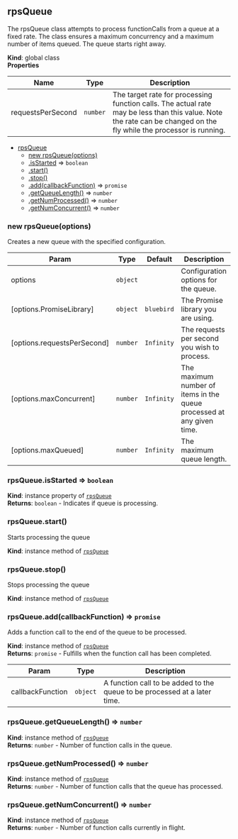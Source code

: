 <a name="rpsQueue"></a>

## rpsQueue
The rpsQueue class attempts to process functionCalls from a queue at a fixed rate. The class ensures a maximum concurrency and a maximum number of items queued. The queue starts right away.

**Kind**: global class  
**Properties**

| Name | Type | Description |
| --- | --- | --- |
| requestsPerSecond | <code>number</code> | The target rate for processing function calls. The actual rate may be less than this value. Note the rate can be changed on the fly while the processor is running. |


* [rpsQueue](#rpsQueue)
    * [new rpsQueue(options)](#new_rpsQueue_new)
    * [.isStarted](#rpsQueue+isStarted) ⇒ <code>boolean</code>
    * [.start()](#rpsQueue+start)
    * [.stop()](#rpsQueue+stop)
    * [.add(callbackFunction)](#rpsQueue+add) ⇒ <code>promise</code>
    * [.getQueueLength()](#rpsQueue+getQueueLength) ⇒ <code>number</code>
    * [.getNumProcessed()](#rpsQueue+getNumProcessed) ⇒ <code>number</code>
    * [.getNumConcurrent()](#rpsQueue+getNumConcurrent) ⇒ <code>number</code>

<a name="new_rpsQueue_new"></a>

### new rpsQueue(options)
Creates a new queue with the specified configuration.


| Param | Type | Default | Description |
| --- | --- | --- | --- |
| options | <code>object</code> |  | Configuration options for the queue. |
| [options.PromiseLibrary] | <code>object</code> | <code>bluebird</code> | The Promise library you are using. |
| [options.requestsPerSecond] | <code>number</code> | <code>Infinity</code> | The requests per second you wish to process. |
| [options.maxConcurrent] | <code>number</code> | <code>Infinity</code> | The maximum number of items in the queue processed at any given time. |
| [options.maxQueued] | <code>number</code> | <code>Infinity</code> | The maximum queue length. |

<a name="rpsQueue+isStarted"></a>

### rpsQueue.isStarted ⇒ <code>boolean</code>
**Kind**: instance property of [<code>rpsQueue</code>](#rpsQueue)  
**Returns**: <code>boolean</code> - Indicates if queue is processing.  
<a name="rpsQueue+start"></a>

### rpsQueue.start()
Starts processing the queue

**Kind**: instance method of [<code>rpsQueue</code>](#rpsQueue)  
<a name="rpsQueue+stop"></a>

### rpsQueue.stop()
Stops processing the queue

**Kind**: instance method of [<code>rpsQueue</code>](#rpsQueue)  
<a name="rpsQueue+add"></a>

### rpsQueue.add(callbackFunction) ⇒ <code>promise</code>
Adds a function call to the end of the queue to be processed.

**Kind**: instance method of [<code>rpsQueue</code>](#rpsQueue)  
**Returns**: <code>promise</code> - Fulfills when the function call has been completed.  

| Param | Type | Description |
| --- | --- | --- |
| callbackFunction | <code>object</code> | A function call to be added to the queue to be processed at a later time. |

<a name="rpsQueue+getQueueLength"></a>

### rpsQueue.getQueueLength() ⇒ <code>number</code>
**Kind**: instance method of [<code>rpsQueue</code>](#rpsQueue)  
**Returns**: <code>number</code> - Number of function calls in the queue.  
<a name="rpsQueue+getNumProcessed"></a>

### rpsQueue.getNumProcessed() ⇒ <code>number</code>
**Kind**: instance method of [<code>rpsQueue</code>](#rpsQueue)  
**Returns**: <code>number</code> - Number of function calls that the queue has processed.  
<a name="rpsQueue+getNumConcurrent"></a>

### rpsQueue.getNumConcurrent() ⇒ <code>number</code>
**Kind**: instance method of [<code>rpsQueue</code>](#rpsQueue)  
**Returns**: <code>number</code> - Number of function calls currently in flight.  

